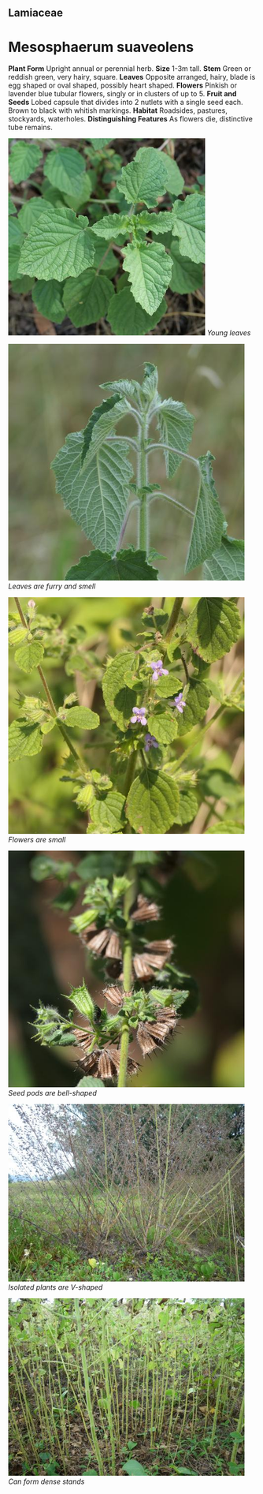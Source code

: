 ## Lamiaceae
# Mesosphaerum suaveolens
 **Plant Form** Upright annual or perennial herb. **Size** 1-3m tall. **Stem** Green or reddish green, very hairy, square. **Leaves** Opposite arranged, hairy, blade is egg shaped or oval shaped, possibly heart shaped. **Flowers** Pinkish or lavender blue tubular flowers, singly or in clusters of up to 5. **Fruit and Seeds** Lobed capsule that divides into 2 nutlets with a single seed each. Brown to black with whitish markings. **Habitat** Roadsides, pastures, stockyards, waterholes. **Distinguishing Features** As flowers die, distinctive tube remains.


![Young leaves](93064_P1185068.jpg)
 *Young leaves* 

![Leaves are furry and smell](95563_P1188885.jpg)
 *Leaves are furry and smell* 

![Flowers are small](98431_P1144368.jpg)
 *Flowers are small* 

![Seed pods are bell-shaped](97299_P1156128.jpg)
 *Seed pods are bell-shaped* 

![Isolated plants are V-shaped](7018_IMGP7547.jpg)
 *Isolated plants are V-shaped* 

![Can form dense stands](4988_IMGP7553.jpg)
 *Can form dense stands* 

